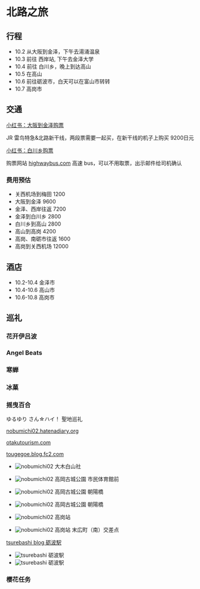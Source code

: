 # 北路之旅

## 行程

- 10.2 从大阪到金泽，下午去湯涌温泉
- 10.3 前往 西岸站, 下午去金泽大学
- 10.4 前往 白川乡，晚上到达高山
- 10.5 在高山
- 10.6 前往砺波市，白天可以在富山市转转
- 10.7 高岗市

## 交通

[小红书：大阪到金泽购票](https://www.xiaohongshu.com/explore/6730b481000000001d03ac96?xsec_token=AB2ERzzORCHOCzv6izJZhj3XsUbcyaMYXDF4TpODWkNe8=&xsec_source=pc_search&source=web_explore_feed)

JR 雷鸟特急&北路新干线，两段票需要一起买，在新干线的机子上购买 9200日元

[小红书：白川乡购票](https://www.xiaohongshu.com/explore/67e69d53000000001d02fed5?xsec_token=ABfE3c9j2s2ZO08pFspwqtnVKwtKrmQ8lHZIs1mBsxqe0=&xsec_source=pc_search&source=web_search_result_notes)

购票网站 [highwaybus.com](https://www.highwaybus.com/gp/index) 高速 bus，可以不用取票，出示邮件给司机确认

### 费用预估

- 关西机场到梅田 1200
- 大阪到金泽 9600
- 金泽、西岸往返 7200
- 金泽到白川乡 2800
- 白川乡到高山 2800
- 高山到高岗 4200
- 高岗、南砺市往返 1600
- 高岗到关西机场 12000

## 酒店

- 10.2-10.4 金泽市
- 10.4-10.6 高山市
- 10.6-10.8 高岗市

## 巡礼

### 花开伊吕波

### Angel Beats

### 寒蝉

### 冰菓

### 摇曳百合

ゆるゆり さん☆ハイ！ 聖地巡礼

[nobumichi02.hatenadiary.org](https://nobumichi02.hatenadiary.org/entry/20160114/1452783625)

[otakutourism.com](https://otakutourism.com/entry/2024/07/04/151537)

[tougegoe.blog.fc2.com](http://tougegoe.blog.fc2.com/blog-entry-13.html)

- ![nobumichi02](https://cdn-ak.f.st-hatena.com/images/fotolife/n/nobumichi02/20151012/20151012133326.jpg) 大木白山社

- ![nobumichi02](https://cdn-ak.f.st-hatena.com/images/fotolife/n/nobumichi02/20151012/20151012133324.jpg) 高岡古城公園 市民体育館前
- ![nobumichi02](https://cdn-ak.f.st-hatena.com/images/fotolife/n/nobumichi02/20151012/20151012133323.jpg) 高岡古城公園 朝陽橋
- ![nobumichi02](https://cdn-ak.f.st-hatena.com/images/fotolife/n/nobumichi02/20151227/20151227203848.jpg) 高岡古城公園 朝陽橋
- ![nobumichi02](https://cdn-ak.f.st-hatena.com/images/fotolife/n/nobumichi02/20151123/20151123003632.jpg) 高岗站
- ![nobumichi02](https://cdn-ak.f.st-hatena.com/images/fotolife/n/nobumichi02/20151109/20151109001637.jpg) 高岗站 末広町（南）交差点

[tsurebashi blog 砺波駅](http://tsurebashi.blog123.fc2.com/blog-entry-401.html)

- ![tsurebashi](http://blog-imgs-72.fc2.com/t/s/u/tsurebashi/yryn51s.png) 砺波駅
- ![tsurebashi](http://blog-imgs-72.fc2.com/t/s/u/tsurebashi/yryn53.png) 砺波駅

### 樱花任务
